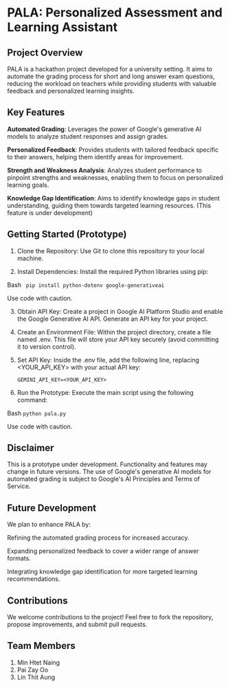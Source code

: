 # PALA: Personalized Assessment and Learning Assistant

## Project Overview

PALA is a hackathon project developed for a university setting. It aims to automate the grading process for short and long answer exam questions, reducing the workload on teachers while providing students with valuable feedback and personalized learning insights.

## Key Features

**Automated Grading**: Leverages the power of Google's generative AI models to analyze student responses and assign grades.

**Personalized Feedback**: Provides students with tailored feedback specific to their answers, helping them identify areas for improvement.

**Strength and Weakness Analysis**: Analyzes student performance to pinpoint strengths and weaknesses, enabling them to focus on personalized learning goals.

**Knowledge Gap Identification**: Aims to identify knowledge gaps in student understanding, guiding them towards targeted learning resources. (This feature is under development)

## Getting Started (Prototype)

1. Clone the Repository: Use Git to clone this repository to your local machine.

2. Install Dependencies: Install the required Python libraries using pip:

Bash
` pip install python-dotenv google-generativeai`

Use code with caution.

3. Obtain API Key: Create a project in Google AI Platform Studio and enable the Google Generative AI API. Generate an API key for your project.

4. Create an Environment File: Within the project directory, create a file named .env. This file will store your API key securely (avoid committing it to version control).

5. Set API Key: Inside the .env file, add the following line, replacing <YOUR_API_KEY> with your actual API key:

   `GEMINI_API_KEY=<YOUR_API_KEY>`

6. Run the Prototype: Execute the main script using the following command:

Bash
`python pala.py`

Use code with caution.

## Disclaimer

This is a prototype under development. Functionality and features may change in future versions.
The use of Google's generative AI models for automated grading is subject to Google's AI Principles and Terms of Service.

## Future Development

We plan to enhance PALA by:

Refining the automated grading process for increased accuracy.

Expanding personalized feedback to cover a wider range of answer formats.

Integrating knowledge gap identification for more targeted learning recommendations.

## Contributions

We welcome contributions to the project! Feel free to fork the repository, propose improvements, and submit pull requests.

## Team Members

1. Min Htet Naing
2. Pai Zay Oo
3. Lin Thit Aung
